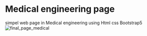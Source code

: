 # Medical engineering page
simpel web page in Medical engineering using Html css Bootstrap5
![final_page_medical](https://user-images.githubusercontent.com/120318142/211174657-8f43db30-b13f-47a3-8f3c-312f0a76a1f5.png)
